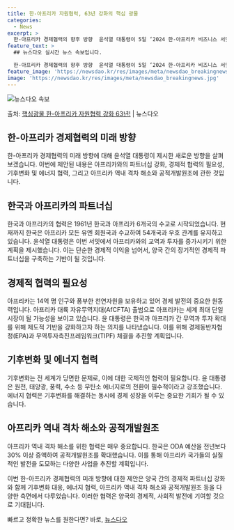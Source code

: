 ```yaml
---
title: 한-아프리카 자원협력, 63년 강화의 핵심 광물
categories:
  - News
excerpt: >
  한-아프리카 경제협력의 향후 방향  윤석열 대통령이 5일 ‘2024 한-아프리카 비즈니스 서밋’에 참석하여 …
feature_text: >
  ## 뉴스다오 실시간 뉴스 속보입니다.

  한-아프리카 경제협력의 향후 방향  윤석열 대통령이 5일 ‘2024 한-아프리카 비즈니스 서밋’에 참석하여 …
feature_image: 'https://newsdao.kr/res/images/meta/newsdao_breakingnews.jpg'
image: 'https://newsdao.kr/res/images/meta/newsdao_breakingnews.jpg'
---
```


![뉴스다오 속보](https://newsdao.kr/res/images/meta/newsdao_breakingnews.jpg)

<p>출처: <a href="https://newsdao.kr/4115" rel="dofollow">핵심광물 한-아프리카 자원협력 강화 63년!</a> | 뉴스다오</p>

## 한-아프리카 경제협력의 미래 방향
한-아프리카 경제협력의 미래 방향에 대해 윤석열 대통령이 제시한 새로운 방향을 살펴보겠습니다. 이번에 제안된 내용은 아프리카와의 파트너십 강화, 경제적 협력의 필요성, 기후변화 및 에너지 협력, 그리고 아프리카 역내 격차 해소와 공적개발원조에 관한 것입니다.

## 한국과 아프리카의 파트너십
한국과 아프리카의 협력은 1961년 한국과 아프리카 6개국의 수교로 시작되었습니다. 현재까지 한국은 아프리카 모든 유엔 회원국과 수교하여 54개국과 우호 관계를 유지하고 있습니다. 윤석열 대통령은 이번 서밋에서 아프리카와의 교역과 투자를 증가시키기 위한 계획을 제시했습니다. 이는 단순한 경제적 이익을 넘어서, 양국 간의 장기적인 경제적 파트너십을 구축하는 기반이 될 것입니다.

## 경제적 협력의 필요성
아프리카는 14억 명 인구와 풍부한 천연자원을 보유하고 있어 경제 발전의 중요한 원동력입니다. 아프리카 대륙 자유무역지대(AfCFTA) 출범으로 아프리카는 세계 최대 단일 시장이 될 가능성을 보이고 있습니다. 윤 대통령은 한국과 아프리카 간 무역과 투자 확대를 위해 제도적 기반을 강화하고자 하는 의지를 나타냈습니다. 이를 위해 경제동반자협정(EPA)과 무역투자촉진프레임워크(TIPF) 체결을 추진할 계획입니다.

## 기후변화 및 에너지 협력
기후변화는 전 세계가 당면한 문제로, 이에 대한 국제적인 협력이 필요합니다. 윤 대통령은 원전, 태양광, 풍력, 수소 등 무탄소 에너지로의 전환이 필수적이라고 강조했습니다. 에너지 협력은 기후변화를 해결하는 동시에 경제 성장을 이루는 중요한 기회가 될 수 있습니다.

## 아프리카 역내 격차 해소와 공적개발원조
아프리카 역내 격차 해소를 위한 협력은 매우 중요합니다. 한국은 ODA 예산을 전년보다 30% 이상 증액하여 공적개발원조를 확대했습니다. 이를 통해 아프리카 국가들의 실질적인 발전을 도모하는 다양한 사업을 추진할 계획입니다.

이번 한-아프리카 경제협력의 미래 방향에 대한 제안은 양국 간의 경제적 파트너십 강화와 함께 기후변화 대응, 에너지 협력, 아프리카 역내 격차 해소와 공적개발원조 등을 다양한 측면에서 다루었습니다. 이러한 협력은 양국의 경제적, 사회적 발전에 기여할 것으로 기대됩니다.<p>빠르고 정확한 뉴스를 원한다면? 바로, <a href="https://newsdao.kr" rel="dofollow">뉴스다오</a></p>


